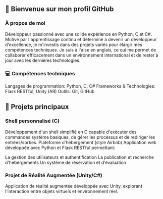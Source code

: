 ## 👋 Bienvenue sur mon profil GitHub
### À propos de moi
Développeur passionné avec une solide expérience en Python, C et C#. Motivé par l'apprentissage continu et déterminé à devenir un développeur d'excellence, je m'investis dans des projets variés pour élargir mes compétences techniques.
Je suis à l'aise en anglais, ce qui me permet de collaborer efficacement dans un environnement international et de rester à jour avec les dernières technologies.

### 💻 Compétences techniques

Langages de programmation: Python, C, C#
Frameworks & Technologies: Flask RESTful, Unity (AR)
Outils: Git, GitHub

## 🚀 Projets principaux
### Shell personnalisé (C)
Développement d'un shell simplifié en C capable d'exécuter des commandes système basiques, de gérer les processus et de rediriger les entrées/sorties.
Plateforme d'hébergement (style Airbnb)
Application web développée avec Python et Flask RESTful permettant:

La gestion des utilisateurs et authentification
La publication et recherche d'hébergements
Un système de réservation et d'évaluation

### Projet de Réalité Augmentée (Unity/C#)
Application de réalité augmentée développée avec Unity, explorant l'interaction entre objets virtuels et environnement réel.

